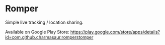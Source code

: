 # Romper

Simple live tracking / location sharing.

Available on Google Play Store: https://play.google.com/store/apps/details?id=com.github.charmasaur.romperstomper
